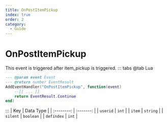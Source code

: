 ```yaml
---
title: OnPostItemPickup
index: true
order: 2
category:
  - Guide
---
```


# OnPostItemPickup
This event is triggered after item_pickup is triggered.
::: tabs
@tab Lua
```lua
--- @param event Event
--- @return number EventResult
AddEventHandler("OnPostItemPickup", function(event)
    --[[ ... ]]
    return EventResult.Continue
end)
```

:::
|     Key    | Data Type |
| :--------: | :-------: |
|  `userid`  |   `int`   |
|   `item`   |  `string` |
|  `silent`  | `boolean` |
| `defindex` |   `int`   |
